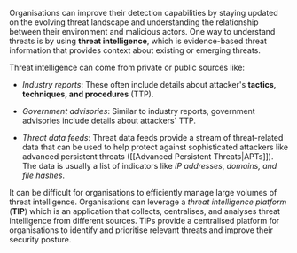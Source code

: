 
Organisations can improve their detection capabilities by staying updated on the evolving threat landscape and understanding the relationship between their environment and malicious actors. One way to understand threats is by using **threat intelligence**, which is evidence-based threat information that provides context about existing or emerging threats. 

Threat intelligence can come from private or public sources like:

- *Industry reports*: These often include details about attacker's **tactics, techniques, and procedures** (TTP).

- *Government advisories*: Similar to industry reports, government advisories include details about attackers' TTP. 

- *Threat data feeds*: Threat data feeds provide a stream of threat-related data that can be used to help protect against sophisticated attackers like advanced persistent threats ([[Advanced Persistent Threats|APTs]]). The data is usually a list of indicators like *IP addresses*, *domains, and file hashes*.

It can be difficult for organisations to efficiently manage large volumes of threat intelligence. Organisations can leverage a *threat intelligence platform* (**TIP**) which is an application that collects, centralises, and analyses threat intelligence from different sources. TIPs provide a centralised platform for organisations to identify and prioritise relevant threats and improve their security posture.